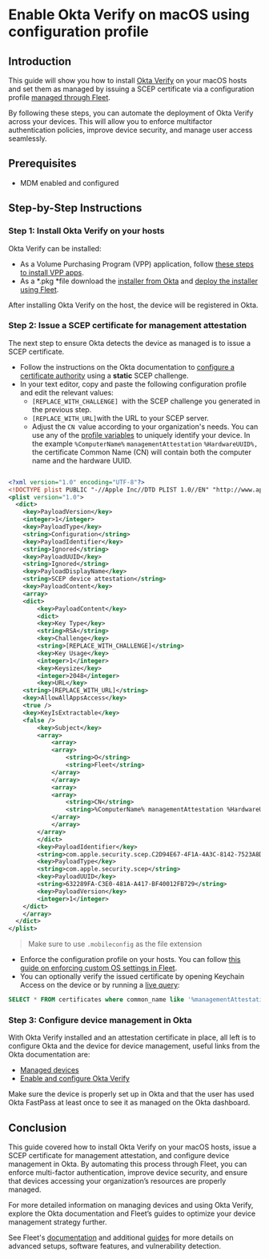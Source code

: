 # Enable Okta Verify on macOS using configuration profile

## Introduction

This guide will show you how to install [Okta Verify](https://help.okta.com/en-us/content/topics/mobile/okta-verify-overview.htm) on your macOS hosts and set them as managed by issuing a SCEP certificate via a configuration profile [managed through Fleet](https://fleetdm.com/guides/custom-os-settings).

By following these steps, you can automate the deployment of Okta Verify across your devices. This will allow you to enforce multifactor authentication policies, improve device security, and manage user access seamlessly.

## Prerequisites

* MDM enabled and configured

## Step-by-Step Instructions

### **Step 1: Install Okta Verify on your hosts**

Okta Verify can be installed:

* As a Volume Purchasing Program (VPP) application, follow [these steps to install VPP apps](https://fleetdm.com/guides/install-vpp-apps-on-macos-using-fleet).
* As a *.pkg *file download the [installer from Okta](https://help.okta.com/oie/en-us/content/topics/identity-engine/devices/ov-install-options-macos.htm) and [deploy the installer using Fleet](https://fleetdm.com/guides/deploy-security-agents).

After installing Okta Verify on the host, the device will be registered in Okta.

### **Step 2: Issue a SCEP certificate for management attestation**

The next step to ensure Okta detects the device as managed is to issue a SCEP certificate.

* Follow the instructions on the Okta documentation to [configure a certificate authority](https://help.okta.com/oie/en-us/content/topics/identity-engine/devices/configure-ca-main.htm) using a **static** SCEP challenge.
* In your text editor, copy and paste the following configuration profile and edit the relevant values:
    * `[REPLACE_WITH_CHALLENGE] `with the SCEP challenge you generated in the previous step.
    * `[REPLACE_WITH_URL]`with the URL to your SCEP server.
    * Adjust the `CN `value according to your organization's needs. You can use any of the [profile variables](https://support.apple.com/en-my/guide/deployment/dep04666af94/1/web/1.0) to uniquely identify your device. In the example `%ComputerName%` `managementAttestation` `%HardwareUUID%,` the certificate Common Name (CN) will contain both the computer name and the hardware UUID.

```xml

<?xml version="1.0" encoding="UTF-8"?>
<!DOCTYPE plist PUBLIC "-//Apple Inc//DTD PLIST 1.0//EN" "http://www.apple.com/DTDs/PropertyList-1.0.dtd">
<plist version="1.0">
  <dict>
	<key>PayloadVersion</key>
	<integer>1</integer>
	<key>PayloadType</key>
	<string>Configuration</string>
	<key>PayloadIdentifier</key>
	<string>Ignored</string>
	<key>PayloadUUID</key>
	<string>Ignored</string>
	<key>PayloadDisplayName</key>
	<string>SCEP device attestation</string>
	<key>PayloadContent</key>
	<array>
  	<dict>
    	<key>PayloadContent</key>
    	<dict>
      	<key>Key Type</key>
      	<string>RSA</string>
      	<key>Challenge</key>
      	<string>[REPLACE_WITH_CHALLENGE]</string>
      	<key>Key Usage</key>
      	<integer>1</integer>
      	<key>Keysize</key>
      	<integer>2048</integer>
      	<key>URL</key>
  	<string>[REPLACE_WITH_URL]</string>
  	<key>AllowAllAppsAccess</key>
  	<true />
  	<key>KeyIsExtractable</key>
  	<false />
      	<key>Subject</key>
      	<array>
        	<array>
          	<array>
            	<string>O</string>
            	<string>Fleet</string>
          	</array>
        	</array>
        	<array>
          	<array>
            	<string>CN</string>
            	<string>%ComputerName% managementAttestation %HardwareUUID%</string>
          	</array>
        	</array>
      	</array>
    	</dict>
    	<key>PayloadIdentifier</key>
    	<string>com.apple.security.scep.C2D94E67-4F1A-4A3C-8142-7523A8D35713</string>
    	<key>PayloadType</key>
    	<string>com.apple.security.scep</string>
    	<key>PayloadUUID</key>
    	<string>632289FA-C3E0-481A-A417-BF40012FB729</string>
    	<key>PayloadVersion</key>
    	<integer>1</integer>
  	</dict>
	</array>
  </dict>
</plist>

```

> Make sure to use `.mobileconfig` as the file extension

* Enforce the configuration profile on your hosts. You can follow [this guide on enforcing custom OS settings in Fleet](https://fleetdm.com/guides/custom-os-settings).
* You can optionally verify the issued certificate by opening Keychain Access on the device or by running a [live query](https://fleetdm.com/guides/get-current-telemetry-from-your-devices-with-live-queries):

```sql
SELECT * FROM certificates where common_name like '%managementAttestation%';
```

### **Step 3: Configure device management in Okta**

With Okta Verify installed and an attestation certificate in place, all left is to configure Okta and the device for device management, useful links from the Okta documentation are:

* [Managed devices](https://help.okta.com/oie/en-us/content/topics/identity-engine/devices/managed-main.htm)
* [Enable and configure Okta Verify](https://help.okta.com/en-us/content/topics/mobile/okta-verify-overview.htm)

Make sure the device is properly set up in Okta and that the user has used Okta FastPass at least once to see it as managed on the Okta dashboard.

## Conclusion

This guide covered how to install Okta Verify on your macOS hosts, issue a SCEP certificate for management attestation, and configure device management in Okta. By automating this process through Fleet, you can enforce multi-factor authentication, improve device security, and ensure that devices accessing your organization’s resources are properly managed.

For more detailed information on managing devices and using Okta Verify, explore the Okta documentation and Fleet’s guides to optimize your device management strategy further.

See Fleet's [documentation](https://fleetdm.com/docs/using-fleet) and additional [guides](https://fleetdm.com/guides) for more details on advanced setups, software features, and vulnerability detection.

<meta name="articleTitle" value="Enable Okta Verify on macOS using configuration profile">
<meta name="authorFullName" value="Roberto Dip">
<meta name="authorGitHubUsername" value="roperzh">
<meta name="category" value="guides">
<meta name="publishedOn" value="2024-09-23">
<meta name="articleImageUrl" value="../website/assets/images/articles/deploy-security-agents-1600x900@2x.png">
<meta name="description" value="This guide will walk you through enabling Okta verify on macOS hosts using a configuration profile.">

